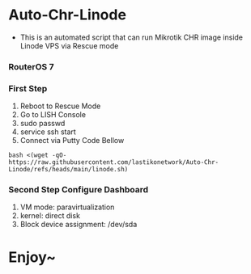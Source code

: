 # Auto-Chr-Linode
- This is an automated script that can run Mikrotik CHR image inside Linode VPS via Rescue mode

### RouterOS 7
### First Step
1. Reboot to Rescue Mode
2. Go to LISH Console
3. sudo passwd
4. service ssh start
5. Connect via Putty Code Bellow
```
bash <(wget -qO- https://raw.githubusercontent.com/lastikonetwork/Auto-Chr-Linode/refs/heads/main/linode.sh)
```
### Second Step Configure Dashboard
1. VM mode: paravirtualization
2. kernel: direct disk
3. Block device assignment: /dev/sda

# Enjoy~
